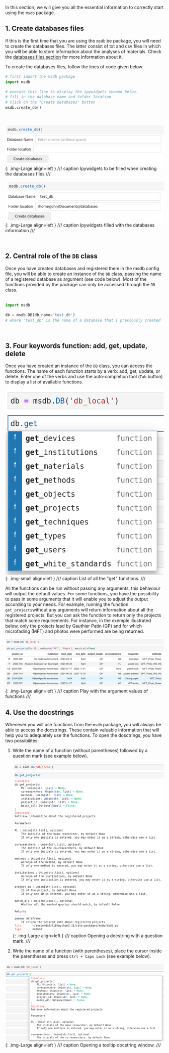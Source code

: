In this section, we will give you all the essential information to correctly start using the `msdb` package.

## 1. **Create databases files**

If this is the first time that you are using the `msdb` be package, you will need to create the databases files. The latter consist of txt and csv files in which you will be able to store information about the analyses of materials. Check the [databases files section](https://g-patin.github.io/msdb/databases-files/) for more information about it.

To create the databases files, follow the lines of code given below. 
	
```python
# first import the msdb package
import msdb
```

```python
# execute this line to display the ipywidgets showed below.
# fill in the database name and folder location
# click on the "Create databases" button
msdb.create_db()
```

&nbsp;

![Alt text](images/create_db.png){: .img-Large align=left }
/// caption
Ipywidgets to be filled when creating the databases files
///


![Alt text](images/create_db_filled.png){: .img-Large align=left }
/// caption
Ipywidgets filled with the databases information
///

&nbsp;


## 2. **Central role of the `DB` class**
 
Once you have created databases and registered them in the msdb config file, you will be able to create an instance of the `DB` class, passing the name of a registered database as argument (see code below). Most of the functions provided by the package can only be accessed through the `DB` class.  
&nbsp;
	
```python
import msdb
```

```python
db = msdb.DB(db_name='test_db')
# where 'test_db' is the name of a database that I previously created
```

&nbsp;
		
	
## 3. **Four keywords function: add, get, update, delete**

Once you have created an instance of the `DB` class, you can access the functions. The name of each function starts by a verb: add, get, update, or delete. Enter one of the verbs and use the auto-completion tool (`Tab` button) to display a list of available functions.

![Alt text](images/db_get_functions.png){: .img-small align=left }
/// caption
List of all the "get" functions.
///
	
All the functions can be run without passing any arguments, this behaviour will output the default values. For some functions, you have the possibility to pass in some arguments that it will enable you to adjust the output according to your needs. For example, running the function `get_projects`without any arguments will return information about all the registered projects. But you can ask the function to return only the projects that match some requirements. For instance, in the exemple illustrated below, only the projects lead by Gauthier Patin (GP) and for which microfading (MFT) and photos were performed are being returned. 

	
![Alt text](images/db_functions_arguments.png){: .img-Large align=left }
/// caption
Play with the argument values of functions 
///



## 4. **Use the docstrings**

Whenever you will use functions from the `msdb` package, you will always be able to access the docstrings. These contain valuable information that will help you to adequately use the functions. To open the dosctrings, you have two possibilites:

1. Write the name of a function (without parentheses) followed by a question mark (see example below).

	![Alt text](images/db_docstrings-example_02.png){: .img-Large align=left }
	/// caption
	Opening a docstring with a question mark.
	///


2. Write the name of a function (with parentheses), place the cursor inside the parentheses and press `Ctrl + Caps Lock` (see example below).

![Alt text](images/db_docstrings-example_01.png){: .img-Large align=left }
/// caption
Opening a tooltip docstring window.
///
